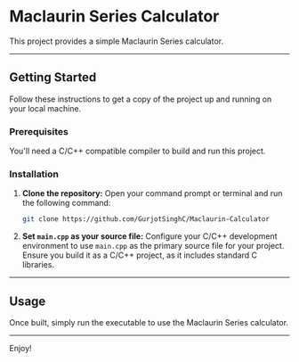 # Maclaurin Series Calculator

This project provides a simple Maclaurin Series calculator.

---

## Getting Started

Follow these instructions to get a copy of the project up and running on your local machine.

### Prerequisites

You'll need a C/C++ compatible compiler to build and run this project.

### Installation

1.  **Clone the repository:** Open your command prompt or terminal and run the following command:
    ```bash
    git clone https://github.com/GurjotSinghC/Maclaurin-Calculator
    ```
2.  **Set `main.cpp` as your source file:** Configure your C/C++ development environment to use `main.cpp` as the primary source file for your project. Ensure you build it as a C/C++ project, as it includes standard C libraries.

---

## Usage

Once built, simply run the executable to use the Maclaurin Series calculator.

---

Enjoy!
